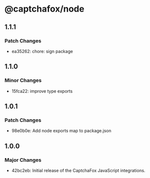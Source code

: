 # @captchafox/node

## 1.1.1

### Patch Changes

- ea35262: chore: sign package

## 1.1.0

### Minor Changes

- 15fca22: improve type exports

## 1.0.1

### Patch Changes

- 98e0b0e: Add node exports map to package.json

## 1.0.0

### Major Changes

- 42bc2eb: Initial release of the CaptchaFox JavaScript integrations.
